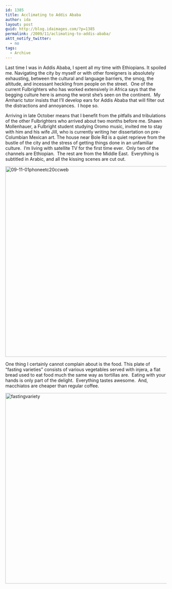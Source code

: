 ```yaml
---
id: 1385
title: Acclimating to Addis Ababa
author: ida
layout: post
guid: http://blog.idaimages.com/?p=1385
permalink: /2009/11/aclimating-to-addis-ababa/
aktt_notify_twitter:
  - no
tags:
  - Archive
---
```

Last time I was in Addis Ababa, I spent all my time with Ethiopians. It spoiled me. Navigating the city by myself or with other foreigners is absolutely exhausting, between the cultural and language barriers, the smog, the altitude, and incessant heckling from people on the street.  One of the current Fulbrighters who has worked extensively in Africa says that the begging culture here is among the worst she’s seen on the continent.  My Amharic tutor insists that I’ll develop ears for Addis Ababa that will filter out the distractions and annoyances.  I hope so.

Arriving in late October means that I benefit from the pitfalls and tribulations of the other Fulbrighters who arrived about two months before me. Shawn Mollenhauer, a Fulbright student studying Oromo music, invited me to stay with him and his wife Jill, who is currently writing her dissertation on pre-Columbian Mexican art. The house near Bole Rd is a quiet reprieve from the bustle of the city and the stress of getting things done in an unfamiliar culture.  I&#8217;m living with satellite TV for the first time ever.  Only two of the channels are Ethiopian.  The rest are from the Middle East.  Everything is subtitled in Arabic, and all the kissing scenes are cut out.

<div class="full-image">
  <img src="{{ site.baseurl }}/images//2009/11/09-11-01phoneetc20ccweb.jpg" alt="09-11-01phoneetc20ccweb" width="596" />
</div>

One thing I certainly cannot complain about is the food. This plate of &#8220;fasting varieties&#8221; consists of various vegetables served with injera, a flat bread used to eat food much the same way as tortillas are.  Eating with your hands is only part of the delight.  Everything tastes awesome.  And, macchiatos are cheaper than regular coffee.

<div class="full-image">
  <img src="{{ site.baseurl }}/images//2009/11/fastingvariety.jpg" alt="fastingvariety" width="596" />
</div>
